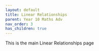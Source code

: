```yaml
---
layout: default
title: Linear Relationships
parent: Year 10 Maths Adv
nav_order: 3
has_children: true
---
```

This is the main Linear Relationships page
